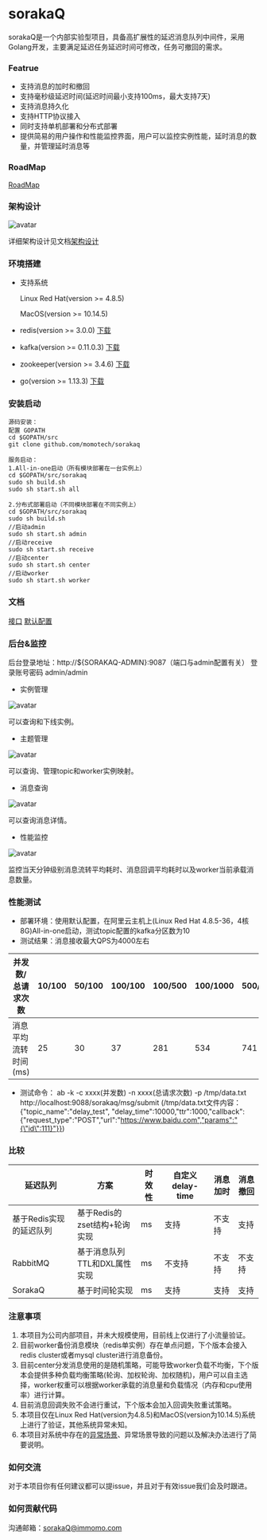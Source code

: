 # sorakaQ
sorakaQ是一个内部实验型项目，具备高扩展性的延迟消息队列中间件，采用Golang开发，主要满足延迟任务延迟时间可修改，任务可撤回的需求。

### Featrue
- 支持消息的加时和撤回
- 支持毫秒级延迟时间(延迟时间最小支持100ms，最大支持7天)
- 支持消息持久化
- 支持HTTP协议接入
- 同时支持单机部署和分布式部署
- 提供简易的用户操作和性能监控界面，用户可以监控实例性能，延时消息的数量，并管理延时消息等

### RoadMap
[RoadMap](docs/RoadMap.md)

### 架构设计
![avatar](images/Architecture.png)

详细架构设计见文档[架构设计](docs/architectureDesign.md)


### 环境搭建
- 支持系统

  Linux Red Hat(version >= 4.8.5)
  
  MacOS(version >= 10.14.5)
- redis(version >= 3.0.0)
[下载](http://download.redis.io/releases/)
- kafka(version >= 0.11.0.3)
[下载](http://kafka.apache.org/downloads)
- zookeeper(version >= 3.4.6)
[下载](https://zookeeper.apache.org/releases.html)
- go(version >= 1.13.3)
[下载](https://golang.org/dl/)
### 安装启动
```
源码安装：
配置 GOPATH
cd $GOPATH/src
git clone github.com/momotech/sorakaq

服务启动：
1.All-in-one启动（所有模块部署在一台实例上）
cd $GOPATH/src/sorakaq
sudo sh build.sh
sudo sh start.sh all

2.分布式部署启动（不同模块部署在不同实例上）
cd $GOPATH/src/sorakaq
sudo sh build.sh
//启动admin
sudo sh start.sh admin
//启动receive
sudo sh start.sh receive
//启动center
sudo sh start.sh center
//启动worker
sudo sh start.sh worker
```
### 文档
[接口](docs/api.md)
[默认配置](docs/defaultConfig.md)

### 后台&监控
后台登录地址：http://${SORAKAQ-ADMIN}:9087（端口与admin配置有关）
登录账号密码 admin/admin
- 实例管理

![avatar](images/InstanceManage.png)

可以查询和下线实例。
- 主题管理

![avatar](images/TopicManage.png)

可以查询、管理topic和worker实例映射。
- 消息查询

![avatar](images/MsgQuery.png)

可以查询消息详情。
- 性能监控

![avatar](images/Monitor.png)

监控当天分钟级别消息流转平均耗时、消息回调平均耗时以及worker当前承载消息数量。

### 性能测试

- 部署环境：使用默认配置，在阿里云主机上(Linux Red Hat 4.8.5-36，4核8G)All-in-one启动，测试topic配置的kafka分区数为10
- 测试结果：消息接收最大QPS为4000左右

|并发数/总请求次数|10/100|50/100|100/100|100/500|100/1000|500/1000|1000/1000|
|----|----|----|----|----|----|----|----|
|消息平均流转时间(ms)|25|30|37|281|534|741|955|

- 测试命令：
ab -k -c xxxx(并发数) -n xxxx(总请求次数) -p /tmp/data.txt http://localhost:9088/sorakaq/msg/submit
(/tmp/data.txt文件内容：{"topic_name":"delay_test", "delay_time":10000,"ttr":1000,"callback":{"request_type":"POST","url":"https://www.baidu.com","params":"{\"id\":111}"}})
### 比较

|延迟队列|方案|时效性|自定义delay-time|消息加时|消息撤回|
|----|----|----|----|----|----|
|基于Redis实现的延迟队列|基于Redis的zset结构+轮询实现|ms|支持|不支持|支持|
|RabbitMQ|基于消息队列TTL和DXL属性实现|ms|不支持|不支持|不支持|
|SorakaQ|基于时间轮实现|ms|支持|支持|支持|


### 注意事项
1. 本项目为公司内部项目，并未大规模使用，目前线上仅进行了小流量验证。
2. 目前worker备份消息模块（redis单实例）存在单点问题，下个版本会接入redis cluster或者mysql cluster进行消息备份。
3. 目前center分发消息使用的是随机策略，可能导致worker负载不均衡，下个版本会提供多种负载均衡策略(轮询、加权轮询、加权随机)，用户可以自主选择，worker权重可以根据worker承载的消息量和负载情况（内存和cpu使用率）进行计算。
4. 目前消息回调失败不会进行重试，下个版本会加入回调失败重试策略。
5. 本项目仅在Linux Red Hat(version为4.8.5)和MacOS(version为10.14.5)系统上进行了验证，其他系统异常未知。
6. 本项目对系统中存在的[异常场景](docs/abnormalScenario.md)、异常场景导致的问题以及解决办法进行了简要说明。

### 如何交流
对于本项目你有任何建议都可以提issue，并且对于有效issue我们会及时跟进。

### 如何贡献代码
沟通邮箱：sorakaQ@immomo.com